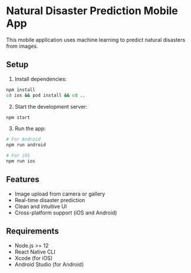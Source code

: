# Natural Disaster Prediction Mobile App

This mobile application uses machine learning to predict natural disasters from images.

## Setup

1. Install dependencies:
```bash
npm install
cd ios && pod install && cd ..
```

2. Start the development server:
```bash
npm start
```

3. Run the app:
```bash
# For Android
npm run android

# For iOS
npm run ios
```

## Features

- Image upload from camera or gallery
- Real-time disaster prediction
- Clean and intuitive UI
- Cross-platform support (iOS and Android)

## Requirements

- Node.js >= 12
- React Native CLI
- Xcode (for iOS)
- Android Studio (for Android)